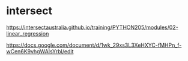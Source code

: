 # intersect

https://intersectaustralia.github.io/training/PYTHON205/modules/02-linear_regression


https://docs.google.com/document/d/1wk_29xs3L3XeHXYC-fMHPn_f-wCen6K9vhgWAIsYrbI/edit

